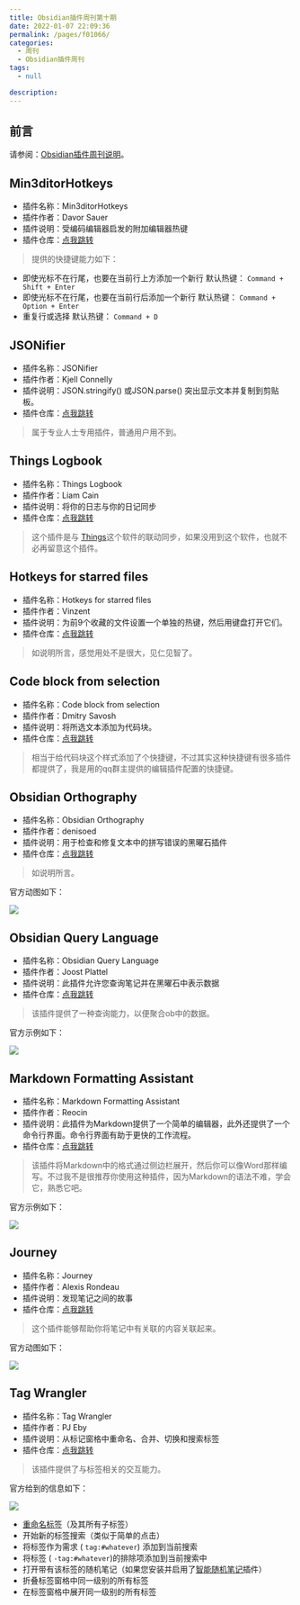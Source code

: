 ```yaml
---
title: Obsidian插件周刊第十期
date: 2022-01-07 22:09:36
permalink: /pages/f01066/
categories: 
  - 周刊
  - Obsidian插件周刊
tags: 
  - null

description: 
---
```


## 前言

请参阅：[Obsidian插件周刊说明](http://fsvip.gitee.io/hexo-theme-fluid//pages/bcc523/)。

## Min3ditorHotkeys

- 插件名称：Min3ditorHotkeys
- 插件作者：Davor Sauer
- 插件说明：受编码编辑器启发的附加编辑器热键
- 插件仓库：[点我跳转](https://github.com/d-sauer/Obsidian-Min3ditorHotkeys-plugin)

> 提供的快捷键能力如下：

-   即使光标不在行尾，也要在当前行上方添加一个新行
    默认热键： `Command + Shift + Enter`
-   即使光标不在行尾，也要在当前行后添加一个新行
    默认热键： `Command + Option + Enter`
-   重复行或选择
    默认热键： `Command + D`

## JSONifier

- 插件名称：JSONifier
- 插件作者：Kjell Connelly
- 插件说明：JSON.stringify() 或JSON.parse() 突出显示文本并复制到剪贴板。
- 插件仓库：[点我跳转](https://github.com/KjellConnelly/obsidian-jsonifier)

> 属于专业人士专用插件，普通用户用不到。

## Things Logbook

- 插件名称：Things Logbook
- 插件作者：Liam Cain
- 插件说明：将你的日志与你的日记同步
- 插件仓库：[点我跳转](https://github.com/liamcain/obsidian-things-logbook)

>这个插件是与 [Things](https://culturedcode.com/things/)这个软件的联动同步，如果没用到这个软件，也就不必再留意这个插件。

## Hotkeys for starred files

- 插件名称：Hotkeys for starred files
- 插件作者：Vinzent
- 插件说明：为前9个收藏的文件设置一个单独的热键，然后用键盘打开它们。
- 插件仓库：[点我跳转](https://github.com/Vinzent03/obsidian-shortcuts-for-starred-files)

> 如说明所言，感觉用处不是很大，见仁见智了。

## Code block from selection

- 插件名称：Code block from selection
- 插件作者：Dmitry Savosh
- 插件说明：将所选文本添加为代码块。
- 插件仓库：[点我跳转](https://github.com/derwish-pro/obsidian-code-block-from-selection)

>相当于给代码块这个样式添加了个快捷键，不过其实这种快捷键有很多插件都提供了，我是用的qq群主提供的编辑插件配置的快捷键。

## Obsidian Orthography

- 插件名称：Obsidian Orthography
- 插件作者：denisoed
- 插件说明：用于检查和修复文本中的拼写错误的黑曜石插件
- 插件仓库：[点我跳转](https://github.com/denisoed/obsidian-orthography)

>如说明所言。

官方动图如下：

![](http://t.eryajf.net/imgs/2021/12/7811362972aa1606.gif)

## Obsidian Query Language

- 插件名称：Obsidian Query Language
- 插件作者：Joost Plattel
- 插件说明：此插件允许您查询笔记并在黑曜石中表示数据
- 插件仓库：[点我跳转](https://github.com/jplattel/obsidian-query-language)

>该插件提供了一种查询能力，以便聚合ob中的数据。

官方示例如下：

![](http://t.eryajf.net/imgs/2021/12/13eaa518938cc2fc.png)

## Markdown Formatting Assistant

- 插件名称：Markdown Formatting Assistant
- 插件作者：Reocin
- 插件说明：此插件为Markdown提供了一个简单的编辑器，此外还提供了一个命令行界面。命令行界面有助于更快的工作流程。
- 插件仓库：[点我跳转](https://github.com/Reocin/obsidian-markdown-formatting-assistant-plugin)

>该插件将Markdown中的格式通过侧边栏展开，然后你可以像Word那样编写。不过我不是很推荐你使用这种插件，因为Markdown的语法不难，学会它，熟悉它吧。

官方示例如下： 

![](http://t.eryajf.net/imgs/2021/12/0c05c8524d8736d8.png)

## Journey

- 插件名称：Journey
- 插件作者：Alexis Rondeau
- 插件说明：发现笔记之间的故事
- 插件仓库：[点我跳转](https://github.com/akaalias/obsidian-journey-plugin)

>这个插件能够帮助你将笔记中有关联的内容关联起来。

官方动图如下： 

![](http://t.eryajf.net/imgs/2022/01/978c22639a0f05fd.gif)


## Tag Wrangler

- 插件名称：Tag Wrangler
- 插件作者：PJ Eby
- 插件说明：从标记窗格中重命名、合并、切换和搜索标签
- 插件仓库：[点我跳转](https://github.com/pjeby/tag-wrangler)

>该插件提供了与标签相关的交互能力。

官方给到的信息如下：

![](http://t.eryajf.net/imgs/2022/01/36d6185a318ebca0.png)

-   [重命名标签](https://github.com/pjeby/tag-wrangler#renaming-tags)（及其所有子标签）
-   开始新的标签搜索（类似于简单的点击）
-   将标签作为需求 ( `tag:#whatever`) 添加到当前搜索
-   将标签 ( `-tag:#whatever`)的排除项添加到当前搜索中
-   打开带有该标签的随机笔记（如果您安装并启用了[智能随机笔记](https://github.com/erichalldev/obsidian-smart-random-note/)插件）
-   折叠标签窗格中同一级别的所有标签
-   在标签窗格中展开同一级别的所有标签